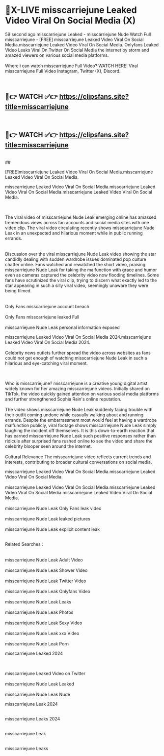 # 🔴X-LIVE misscarriejune Leaked Video Viral On Social Media (X)<br>


59 second ago misscarriejune Leaked  - misscarriejune Nude  Watch Full misscarriejune - [FREE] misscarriejune Leaked Video Viral On Social Media.misscarriejune Leaked Video Viral On Social Media.   Onlyfans Leaked Video Leaks Viral On Twitter On Social Media the internet by storm and amazed viewers on various social media platforms. <br><br>
Where i can watch misscarriejune Full Video? WATCH HERE! Viral misscarriejune Full Video Instagram, Twitter (X), Discord. <br>


 <br>

##  🔴👉 WATCH ✅👉  <a href="https://clipsfans.site?title=misscarriejune&ref=git">https://clipsfans.site?title=misscarriejune</a> <br>
  <br>

##  🔴👉 WATCH ✅👉  <a href="https://clipsfans.site?title=misscarriejune&ref=git">https://clipsfans.site?title=misscarriejune</a> <br>
  <br>
  ##



[FREE]misscarriejune Leaked Video Viral On Social Media.misscarriejune Leaked Video Viral On Social Media. <br>

misscarriejune Leaked Video Viral On Social Media.misscarriejune Leaked Video Viral On Social Media.misscarriejune Leaked Video Viral On Social Media. <br>


  <br>

  <br>
The viral video of misscarriejune Nude Leak emerging online has amassed tremendous views across fan accounts and social media sites with one video clip. The viral video circulating recently shows misscarriejune Nude Leak in an unexpected and hilarious moment while in public running errands.<br>
<br>


<br>
Discussion over the viral misscarriejune Nude Leak video showing the star candidly dealing with sudden wardrobe issues dominated pop culture chatter online. Fans watched and rewatched the short video, praising misscarriejune Nude Leak for taking the malfunction with grace and humor even as cameras captured the celebrity video now flooding timelines. Some fans have scrutinized the viral clip, trying to discern what exactly led to the star appearing in such a silly viral video, seemingly unaware they were being filmed.<br>
<br>
<br> 
Only Fans misscarriejune account breach<br>
<br>
Only Fans misscarriejune leaked Full <br>
<br>
misscarriejune Nude Leak personal information exposed<br>

misscarriejune Leaked Video Viral On Social Media 2024.misscarriejune Leaked Video Viral On Social Media 2024. <br>
<br>
Celebrity news outlets further spread the video across websites as fans could not get enough of watching misscarriejune Nude Leak in such a hilarious and eye-catching viral moment.<br>
<br>

<br>
Who is misscarriejune? misscarriejune is a creative young digital artist widely known for her amazing misscarriejune videos. Initially shared on TikTok, the video quickly gained attention on various social media platforms and further strengthened Sophia Rain's online reputation.<br>
<br>
The video shows misscarriejune Nude Leak suddenly facing trouble with their outfit coming undone while casually walking about and running errands. Despite the embarrassment most would feel at having a wardrobe malfunction publicly, viral footage shows misscarriejune Nude Leak simply laughing the incident off themselves. It is this down-to-earth reaction that has earned misscarriejune Nude Leak such positive responses rather than ridicule after surprised fans rushed online to see the video and share the celebrity blooper seen around the internet.<br>
<br>
Cultural Relevance The misscarriejune video reflects current trends and interests, contributing to broader cultural conversations on social media.<br>

misscarriejune Leaked Video Viral On Social Media.misscarriejune Leaked Video Viral On Social Media.<br>
<br>
misscarriejune Leaked Video Viral On Social Media.misscarriejune Leaked Video Viral On Social Media.misscarriejune Leaked Video Viral On Social Media.<br>
<br>
misscarriejune Nude Leak Only Fans leak video<br>
<br>
misscarriejune Nude Leak leaked pictures<br>
<br>
misscarriejune Nude Leak explicit content leak<br>


<br>
Related Searches :<br>
<br>

<br>
misscarriejune Nude Leak Adult Video<br>
<br>
misscarriejune Nude Leak Shower Video<br>
<br>
misscarriejune Nude Leak Twitter Video<br>
<br>
misscarriejune Nude Leak Onlyfans Video<br>
<br>
misscarriejune Nude Leak Leaks<br>
<br>
misscarriejune Nude Leak Photos<br>

<br>
misscarriejune Nude Leak Sexy Video<br>
<br>
misscarriejune Nude Leak xxx Video<br>
<br>
misscarriejune Nude Leak Porn<br>

misscarriejune  Leaked 2024 <br> <br>
<br>

misscarriejune Leaked Video on Twitter <br>
<br>
misscarriejune Nude Leak Leaked<br>
<br>
misscarriejune Nude Leak Nude<br>


misscarriejune  Leak 2024 <br> <br>



misscarriejune  Leaks 2024 <br> <br>



 
misscarriejune  Leak<br> <br>



misscarriejune  Leaks<br> <br>





</p>




 



</p>










